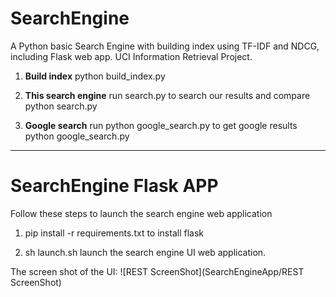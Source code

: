 # SearchEngine
A Python basic Search Engine with building index using TF-IDF and NDCG, including Flask web app. UCI Information Retrieval Project. 

1. **Build index**
python build_index.py  

2. **This search engine**
run search.py to search our results and compare
python search.py

3. **Google search**
run python google_search.py to get google results
python google_search.py

---

# SearchEngine Flask APP

Follow these steps to launch the search engine web application

1. pip install -r requirements.txt to install flask

2. sh launch.sh
launch the search engine UI web application.

The screen shot of the UI:
![REST ScreenShot](SearchEngineApp/REST ScreenShot)


